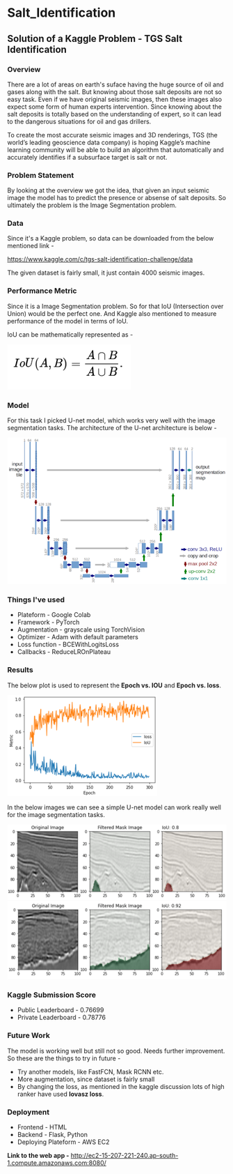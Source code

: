 # Salt_Identification

## Solution of a Kaggle Problem - TGS Salt Identification

### Overview

There are a lot of areas on earth's suface having the huge source of oil and gases along with the salt. But knowing about those salt deposits are not so easy task. Even if we have original seismic images, then these images also expect some form of human experts intervention. Since knowing about the salt deposits is totally based on the understanding of expert, so it can lead to the dangerous situations for oil and gas drillers.

To create the most accurate seismic images and 3D renderings, TGS (the world’s leading geoscience data company) is hoping Kaggle’s machine learning community will be able to build an algorithm that automatically and accurately identifies if a subsurface target is salt or not.

### Problem Statement

By looking at the overview we got the idea, that given an input seismic image the model has to predict the presence or absense of salt deposits. So ultimately the problem is the Image Segmentation problem.

### Data

Since it's a Kaggle problem, so data can be downloaded from the below mentioned link -

https://www.kaggle.com/c/tgs-salt-identification-challenge/data

The given dataset is fairly small, it just contain 4000 seismic images.

### Performance Metric

Since it is a Image Segmentation problem. So for that IoU (Intersection over Union) would be the perfect one. And Kaggle also mentioned to measure performance of the model in terms of IoU.

IoU can be mathematically represented as - 

![](Images/Capture120.PNG)

### Model 

For this task I picked U-net model, which works very well with the image segmentation tasks. The architecture of the U-net architecture is below - 

![](Images/Capture121.PNG)

### Things I've used
- Plateform - Google Colab
- Framework - PyTorch
- Augmentation - grayscale using TorchVision
- Optimizer - Adam with default parameters
- Loss function - BCEWithLogitsLoss
- Callbacks - ReduceLROnPlateau

### Results

The below plot is used to represent the **Epoch vs. IOU** and **Epoch vs. loss**.

![](Images/Capture123.PNG)

In the below images we can see a simple U-net model can work really well for the image segmentation tasks.

![](Images/Capture124.PNG)
![](Images/Capture125.PNG)

### Kaggle Submission Score
- Public Leaderboard - 0.76699
- Private Leaderboard - 0.78776

### Future Work

The model is working well but still not so good. Needs further improvement. So these are the things to try in future -
- Try another models, like FastFCN, Mask RCNN etc.
- More augmentation, since dataset is fairly small
- By changing the loss, as mentioned in the kaggle discussion lots of high ranker have used **lovasz loss**.

### Deployment

- Frontend - HTML
- Backend - Flask, Python
- Deploying Plateform - AWS EC2

**Link to the web app -** http://ec2-15-207-221-240.ap-south-1.compute.amazonaws.com:8080/
